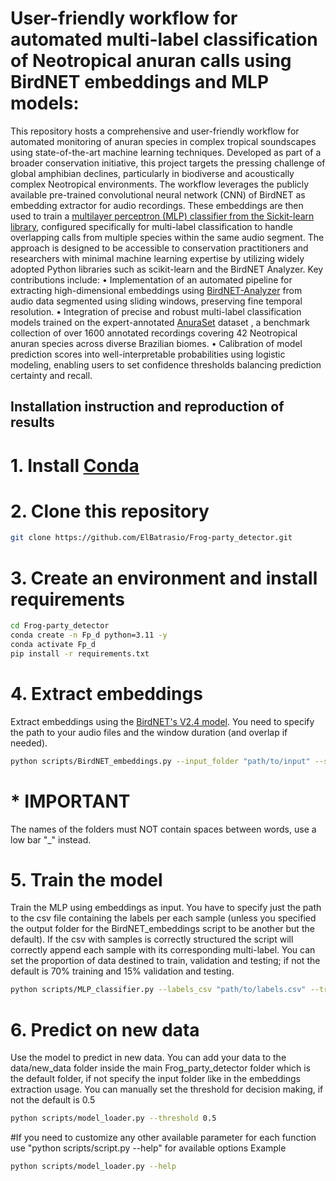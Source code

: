 # User-friendly workflow for automated multi-label classification of Neotropical anuran calls using BirdNET embeddings and MLP models: 

This repository hosts a comprehensive and user-friendly workflow for automated monitoring of anuran species in complex tropical soundscapes using state-of-the-art machine learning techniques. Developed as part of a broader conservation initiative, this project targets the pressing challenge of global amphibian declines, particularly in biodiverse and acoustically complex Neotropical environments.
The workflow leverages the publicly available pre-trained convolutional neural network (CNN) of BirdNET  as embedding extractor for audio recordings. These embeddings are then used to train a [multilayer perceptron (MLP) classifier from the Sickit-learn library](https://scikit-learn.org/stable/modules/neural_networks_supervised.html), configured specifically for multi-label classification to handle overlapping calls from multiple species within the same audio segment. The approach is designed to be accessible to conservation practitioners and researchers with minimal machine learning expertise by utilizing widely adopted Python libraries such as scikit-learn and the BirdNET Analyzer.
Key contributions include:
•	Implementation of an automated pipeline for extracting high-dimensional embeddings using [BirdNET-Analyzer](https://github.com/birdnet-team/BirdNET-Analyzer.git) from audio data segmented using sliding windows, preserving fine temporal resolution.
•	Integration of precise and robust multi-label classification models trained on the expert-annotated [AnuraSet](https://github.com/soundclim/anuraset/) dataset , a benchmark collection of over 1600 annotated recordings covering 42 Neotropical anuran species across diverse Brazilian biomes.
•	Calibration of model prediction scores into well-interpretable probabilities using logistic modeling, enabling users to set confidence thresholds balancing prediction certainty and recall.

## Installation instruction and reproduction of results

# 1. Install [Conda](https://docs.conda.io/en/latest/)
# 2. Clone this repository
```bash
git clone https://github.com/ElBatrasio/Frog-party_detector.git
```
# 3. Create an environment and install requirements
```bash
cd Frog-party_detector
conda create -n Fp_d python=3.11 -y
conda activate Fp_d
pip install -r requirements.txt
```
# 4. Extract embeddings
Extract embeddings using the [BirdNET's V2.4 model](https://pypi.org/project/birdnet/). You need to specify the path to your audio files and the window duration (and overlap if needed). 
```bash
python scripts/BirdNET_embeddings.py --input_folder "path/to/input" --segment_duration 3 --overlap 1 
```
# * IMPORTANT
The names of the folders must NOT contain spaces between words, use a low bar "_" instead.

# 5. Train the model
Train the MLP using embeddings as input. You have to specify just the path to the csv file containing the labels per each sample (unless you specified the output folder for the BirdNET_embeddings script to be another but the default). If the csv with samples is correctly structured the script will correctly append each sample with its corresponding multi-label. You can set the proportion of data destined to train, validation and testing; if not the default is 70% training and 15% validation and testing.
```bash
python scripts/MLP_classifier.py --labels_csv "path/to/labels.csv" --train_ratio 0.6 --val_ratio 0.2 --test_ratio 0.2
```
# 6. Predict on new data
Use the model to predict in new data. You can add your data to the data/new_data folder inside the main Frog_party_detector folder which is the default folder, if not specify the input folder like in the embeddings extraction usage. You can manually set the threshold for decision making, if not the default is 0.5
```bash
python scripts/model_loader.py --threshold 0.5
```
#If you need to customize any other available parameter for each function use "python scripts/script.py --help" for available options
Example
```bash
python scripts/model_loader.py --help
```
